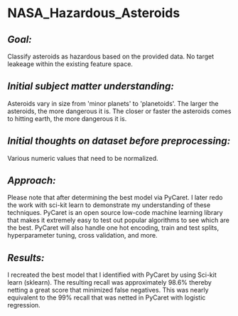 # NASA_Hazardous_Asteroids

## ***Goal:*** 
Classify asteroids as hazardous based on the provided data. No target leakeage within the existing feature space.

## ***Initial subject matter understanding:***
Asteroids vary in size from 'minor planets' to 'planetoids'. The larger the asteroids, the more dangerous it is. The closer or faster the asteroids comes to hitting earth, the more dangerous it is.

## ***Initial thoughts on dataset before preprocessing:***
Various numeric values that need to be normalized. 

## ***Approach:***
Please note that after determining the best model via PyCaret. I later redo the work with sci-kit learn to demonstrate my understanding of these techniques. PyCaret is an open source low-code machine learning library that makes it extremely easy to test out popular algorithms to see which are the best. PyCaret will also handle one hot encoding, train and test splits, hyperparameter tuning, cross validation, and more.

## ***Results:***
I recreated the best model that I identified with PyCaret by using Sci-kit learn (sklearn). The resulting recall was approximately 98.6% thereby netting a great score that minimized false negatives. This was nearly equivalent to the 99% recall that was netted in PyCaret with logistic regression.
